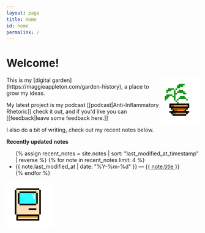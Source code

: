 ```yaml
---
layout: page
title: Home
id: home
permalink: /
---
```


# Welcome!

<img src = "/assets/potted-plant.png" style = "float: right" alt="Potted Plant"/>
This is my [digital garden](https://maggieappleton.com/garden-history), a place to grow my ideas.

My latest project is my podcast [[podcast|Anti-Inflammatory Rhetoric]] check it out, and if you'd like you can [[feedback|leave some feedback here.]]

I also do a bit of writing, check out my recent notes below.

<strong>Recently updated notes</strong>

<ul>
  {% assign recent_notes = site.notes | sort: "last_modified_at_timestamp" | reverse %}
  {% for note in recent_notes limit: 4 %}
    <li>
      {{ note.last_modified_at | date: "%Y-%m-%d" }} — <a class="internal-link" href="{{ site.baseurl }}{{ note.url }}">{{ note.title }}</a>
    </li>
  {% endfor %}
</ul>

![Mac Plus](/assets/mac.png)
